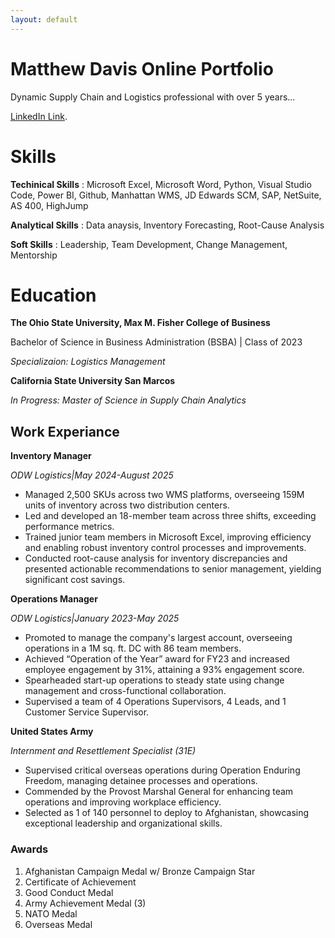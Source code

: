 ```yaml
---
layout: default
---
```

# Matthew Davis Online Portfolio



Dynamic Supply Chain and Logistics professional with over 5 years...

[LinkedIn Link](www.linkedin.com/in/matthew-davis-8b597bb8).


# Skills
**Techinical Skills**
: Microsoft Excel, Microsoft Word, Python, Visual Studio Code, Power BI, Github, Manhattan WMS, JD Edwards SCM, SAP, NetSuite, AS 400, HighJump

**Analytical Skills**
: Data anaysis, Inventory Forecasting, Root-Cause Analysis

**Soft Skills**
: Leadership, Team Development, Change Management, Mentorship


# Education

**The Ohio State University, Max M. Fisher College of Business**

Bachelor of Science in Business Administration (BSBA) | Class of 2023

*Specializaion: Logistics Management*

**California State University San Marcos**

*In Progress: Master of Science in Supply Chain Analytics*



## Work Experiance

**Inventory Manager** 

*ODW Logistics|May 2024-August 2025*

- Managed 2,500 SKUs across two WMS platforms, overseeing 159M units of inventory across two distribution centers.
- Led and developed an 18-member team across three shifts, exceeding performance metrics.
- Trained junior team members in Microsoft Excel, improving efficiency and enabling robust inventory control processes and improvements.
- Conducted root-cause analysis for inventory discrepancies and presented actionable recommendations to senior management, yielding significant cost savings.

**Operations Manager**

*ODW Logistics|January 2023-May 2025*

- Promoted to manage the company's largest account, overseeing operations in a 1M sq. ft. DC with 86 team members.
- Achieved “Operation of the Year” award for FY23 and increased employee engagement by 31%, attaining a 93% engagement score.
- Spearheaded start-up operations to steady state using change management and cross-functional collaboration.
- Supervised a team of 4 Operations Supervisors, 4 Leads, and 1 Customer Service Supervisor.


**United States Army**

*Internment and Resettlement Specialist (31E)*

- Supervised critical overseas operations during Operation Enduring Freedom, managing detainee processes and operations.
- Commended by the Provost Marshal General for enhancing team operations and improving workplace efficiency.
- Selected as 1 of 140 personnel to deploy to Afghanistan, showcasing exceptional leadership and organizational skills.


### Awards

1. Afghanistan Campaign Medal w/ Bronze Campaign Star
2. Certificate of Achievement
3. Good Conduct Medal
4. Army Achievement Medal (3)
5. NATO Medal
6. Overseas Medal

